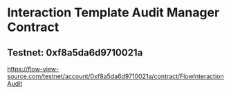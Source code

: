 # Interaction Template Audit Manager Contract

## Testnet: 0xf8a5da6d9710021a

https://flow-view-source.com/testnet/account/0xf8a5da6d9710021a/contract/FlowInteractionAudit
